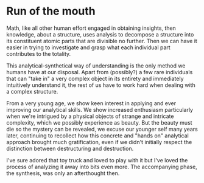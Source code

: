 # Run of the mouth

Math, like all other human effort engaged in obtaining insights, then knowledge, about a structure, uses analysis to decompose a structure into its constituent atomic parts that are divisible no further. Then we can have it easier in trying to investigate and grasp what each individual part contributes to the totality.

This analytical-synthetical way of understanding is the only method we humans have at our disposal. Apart from (possibly?) a few rare individuals that can "take in" a very complex object in its entirety and immediately intuitively understand it, the rest of us have to work hard when dealing with a complex structure.

From a very young age, we show keen interest in applying and ever improving our analytical skills. We show increased enthusiasm particularly when we're intrigued by a physical objects of strange and intricate complexity, which we possibly experience as beauty. But the beauty must die so the mystery can be revealed, we excuse our younger self many years later, continuing to recollect how this concrete and "hands on" analytical approach brought much gratification, even if we didn't initially respect the distinction between destructuring and destruction.

I've sure adored that toy truck and loved to play with it but I've loved the process of analyzing it away into bits even more. The accompanying phase, the synthesis, was only an afterthought then.
